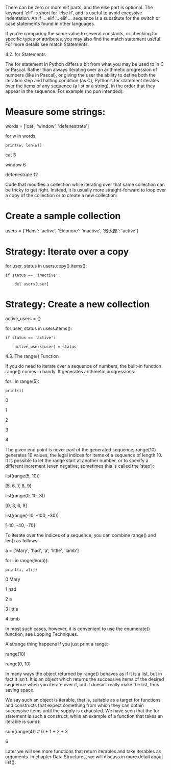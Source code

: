There can be zero or more elif parts, and the else part is optional. The keyword ‘elif’ is short for ‘else if’, and is useful to avoid excessive indentation. An if … elif … elif … sequence is a substitute for the switch or case statements found in other languages.



If you’re comparing the same value to several constants, or checking for specific types or attributes, you may also find the match statement useful. For more details see match Statements.



4.2. for Statements

The for statement in Python differs a bit from what you may be used to in C or Pascal. Rather than always iterating over an arithmetic progression of numbers (like in Pascal), or giving the user the ability to define both the iteration step and halting condition (as C), Python’s for statement iterates over the items of any sequence (a list or a string), in the order that they appear in the sequence. For example (no pun intended):



>>>

# Measure some strings:

words = ['cat', 'window', 'defenestrate']

for w in words:

    print(w, len(w))



cat 3

window 6

defenestrate 12

Code that modifies a collection while iterating over that same collection can be tricky to get right. Instead, it is usually more straight-forward to loop over a copy of the collection or to create a new collection:



# Create a sample collection

users = {'Hans': 'active', 'Éléonore': 'inactive', '景太郎': 'active'}



# Strategy:  Iterate over a copy

for user, status in users.copy().items():

    if status == 'inactive':

        del users[user]



# Strategy:  Create a new collection

active_users = {}

for user, status in users.items():

    if status == 'active':

        active_users[user] = status

4.3. The range() Function

If you do need to iterate over a sequence of numbers, the built-in function range() comes in handy. It generates arithmetic progressions:



>>>

for i in range(5):

    print(i)



0

1

2

3

4

The given end point is never part of the generated sequence; range(10) generates 10 values, the legal indices for items of a sequence of length 10. It is possible to let the range start at another number, or to specify a different increment (even negative; sometimes this is called the ‘step’):



>>>

list(range(5, 10))

[5, 6, 7, 8, 9]



list(range(0, 10, 3))

[0, 3, 6, 9]



list(range(-10, -100, -30))

[-10, -40, -70]

To iterate over the indices of a sequence, you can combine range() and len() as follows:



>>>

a = ['Mary', 'had', 'a', 'little', 'lamb']

for i in range(len(a)):

    print(i, a[i])



0 Mary

1 had

2 a

3 little

4 lamb

In most such cases, however, it is convenient to use the enumerate() function, see Looping Techniques.



A strange thing happens if you just print a range:



>>>

range(10)

range(0, 10)

In many ways the object returned by range() behaves as if it is a list, but in fact it isn’t. It is an object which returns the successive items of the desired sequence when you iterate over it, but it doesn’t really make the list, thus saving space.



We say such an object is iterable, that is, suitable as a target for functions and constructs that expect something from which they can obtain successive items until the supply is exhausted. We have seen that the for statement is such a construct, while an example of a function that takes an iterable is sum():



>>>

sum(range(4))  # 0 + 1 + 2 + 3

6

Later we will see more functions that return iterables and take iterables as arguments. In chapter Data Structures, we will discuss in more detail about list().
